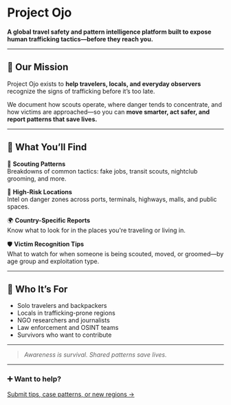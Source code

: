 # Project Ojo

**A global travel safety and pattern intelligence platform built to expose human trafficking tactics—before they reach you.**

---

## 🎯 Our Mission

Project Ojo exists to **help travelers, locals, and everyday observers** recognize the signs of trafficking before it’s too late.

We document how scouts operate, where danger tends to concentrate, and how victims are approached—so you can **move smarter, act safer, and report patterns that save lives.**

---

## 🔎 What You’ll Find

🧠 **Scouting Patterns**  
Breakdowns of common tactics: fake jobs, transit scouts, nightclub grooming, and more.

📍 **High-Risk Locations**  
Intel on danger zones across ports, terminals, highways, malls, and public spaces.

🌍 **Country-Specific Reports**  
Know what to look for in the places you're traveling or living in.

🛡 **Victim Recognition Tips**  
What to watch for when someone is being scouted, moved, or groomed—by age group and exploitation type.

---

## 🧭 Who It’s For

- Solo travelers and backpackers  
- Locals in trafficking-prone regions  
- NGO researchers and journalists  
- Law enforcement and OSINT teams  
- Survivors who want to contribute

---

> _Awareness is survival. Shared patterns save lives._

---

### ➕ Want to help?  
[Submit tips, case patterns, or new regions →](contributing.md)